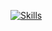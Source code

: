 [![Skills](https://devicons.dev.br/icons?icon=Java,Python&size=50&theme=dark&perline=2)](https://devicons.dev.br/)


